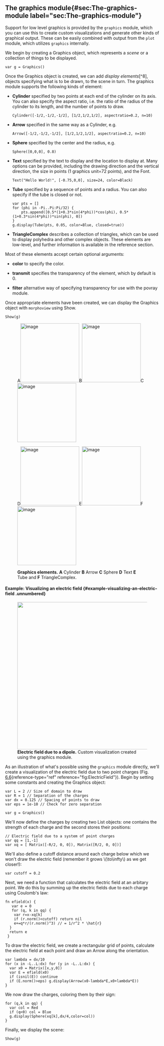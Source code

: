 ## The graphics module{#sec:The-graphics-module label="sec:The-graphics-module"}

Support for low level graphics is provided by the `graphics` module,
which you can use this to create custom visualizations and generate
other kinds of graphical output. These can be easily combined with
output from the `plot` module, which utilizes `graphics` internally.

We begin by creating a Graphics object, which represents a *scene* or a
collection of things to be displayed.

    var g = Graphics()

Once the Graphics object is created, we can add *display elements*[^8],
objects specifying what is to be drawn, to the scene in turn. The
graphics module supports the following kinds of element:

-   **Cylinder** specified by two points at each end of the cylinder on
    its axis. You can also specify the aspect ratio, i.e. the ratio of
    the radius of the cylinder to its length, and the number of points
    to draw.

        Cylinder([-1/2,-1/2,-1/2], [1/2,1/2,1/2], aspectratio=0.2, n=10)

-   **Arrow** specified in the same way as a Cylinder, e.g.

        Arrow([-1/2,-1/2,-1/2], [1/2,1/2,1/2], aspectratio=0.2, n=10)

-   **Sphere** specified by the center and the radius, e.g.

        Sphere([0,0,0], 0.8)

-   **Text** specified by the text to display and the location to
    display at. Many options can be provided, including the drawing
    direction and the vertical direction, the size in points (1 graphics
    unit=72 points), and the Font.

        Text("Hello World!", [-0.75,0,0], size=24, color=Black)

-   **Tube** specified by a sequence of points and a radius. You can
    also specify if the tube is closed or not.

        var pts = []
        for (phi in -Pi..Pi:Pi/32) {
            pts.append([0.5*(1+0.3*sin(4*phi))*cos(phi), 0.5*(1+0.3*sin(4*phi))*sin(phi), 0]) 
        }
        g.display(Tube(pts, 0.05, color=Blue, closed=true))

-   **TriangleComplex** describes a collection of triangles, which can
    be used to display polyhedra and other complex objects. These
    elements are low-level, and further information is available in the
    reference section.

Most of these elements accept certain optional arguments:

-   **color** to specify the color.

-   **transmit** specifies the transparency of the element, which by
    default is 0.

-   **filter** alternative way of specifying transparency for use with
    the povray module.

Once appropriate elements have been created, we can display the Graphics
object with `morphoview` using Show.

    Show(g)

<figure id="fig:GraphicsElements">
<div class="centering">
<p><span class="sans-serif">A</span><img
src="../Figures/VisChapter/primitives/cylinder.png" style="width:2in"
alt="image" /><span class="sans-serif">B</span><img
src="../Figures/VisChapter/primitives/arrow.png" style="width:2in"
alt="image" /><span class="sans-serif">C</span><img
src="../Figures/VisChapter/primitives/sphere.png" style="width:2in"
alt="image" /></p>
</div>
<div class="centering">
<p><span class="sans-serif">D</span><img
src="../Figures/VisChapter/primitives/text.png" style="width:2in"
alt="image" /><span class="sans-serif">E</span><img
src="../Figures/VisChapter/primitives/tube.png" style="width:2in"
alt="image" /><span class="sans-serif">F</span><img
src="../Figures/VisChapter/primitives/trianglecomplex.png"
style="width:2in" alt="image" /></p>
</div>
<figcaption><strong><span id="fig:GraphicsElements"
label="fig:GraphicsElements"></span>Graphics elements.</strong>
<strong>A</strong> Cylinder <strong>B</strong> Arrow <strong>C</strong>
Sphere <strong>D</strong> Text <strong>E</strong> Tube and
<strong>F</strong> TriangleComplex.</figcaption>
</figure>

#### Example: Visualizing an electric field {#example-visualizing-an-electric-field .unnumbered}

<figure id="fig:ElectricField">
<div class="centering">
<img src="../Figures/VisChapter/electricexample/electric.png"
style="width:5in" />
</div>
<figcaption><strong><span id="fig:ElectricField"
label="fig:ElectricField"></span>Electric field due to a
dipole.</strong> Custom visualization created using the graphics
module.</figcaption>
</figure>

As an illustration of what's possible using the `graphics` module
directly, we'll create a visualization of the electric field due to two
point charges (Fig. [6.6](#fig:ElectricField){reference-type="ref"
reference="fig:ElectricField"}). Begin by setting some constants and
creating the Graphics object:

    var L = 2 // Size of domain to draw
    var R = 1 // Separation of the charges
    var dx = 0.125 // Spacing of points to draw
    var eps = 1e-10 // Check for zero separation

    var g = Graphics() 

We'll now define the charges by creating two List objects: one contains
the strength of each charge and the second stores their positions:

    // Electric field due to a system of point charges
    var qq = [1,-1] 
    var xq = [ Matrix([-R/2, 0, 0]), Matrix([R/2, 0, 0])]

We'll also define a cutoff distance around each charge below which we
won't draw the electric field (remember it grows \\(\to\infty\\) as we get
closer!):

    var cutoff = 0.2

Next, we need a function that calculates the electric field at an
arbitary point. We do this by summing up the electric fields due to each
charge using Coulomb's law:

    fn efield(x) {
       var e = 0
       for (q, k in qq) {
        var r=x-xq[k]
        if (r.norm()<cutoff) return nil
        e+=q*r/(r.norm()^3) // = 1/r^2 * \hat{r}
      }
      return e
     }

To draw the electric field, we create a rectangular grid of points,
calculate the electric field at each point and draw an Arrow along the
orientation.

    var lambda = dx/10
    for (x in -L..L:dx) for (y in -L..L:dx) {
      var x0 = Matrix([x,y,0])
      var E = efield(x0)
      if (isnil(E)) continue
      if (E.norm()>eps) g.display(Arrow(x0-lambda*E,x0+lambda*E))
    }

We now draw the charges, coloring them by their sign:

    for (q,k in qq) {
      var col = Red
      if (q<0) col = Blue
      g.display(Sphere(xq[k],dx/4,color=col))
    }

Finally, we display the scene:

    Show(g)
